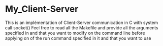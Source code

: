 # My_Client-Server
This is an implémentation of Client-Server communication in C with system call socket()
Feel free to read all the Makefile and provide all the arguments specified in and that you want to modify on the command line before applying on of the run command specified in it and that you want to use
